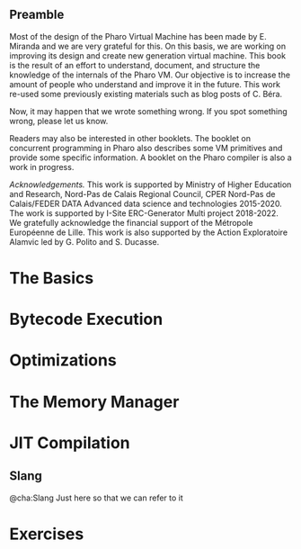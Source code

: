 ## Preamble


Most of the design of the Pharo Virtual Machine has been made by E. Miranda and we are very grateful for this.
On this basis, we are working on improving its design and create new generation virtual machine. 
This book is the result of an effort to understand, document, and structure the knowledge of the internals of the Pharo VM.
Our objective is to increase the amount of people who understand and improve it in the future.
This work re-used some previously existing materials such as blog posts of C. Béra.

Now, it may happen that we wrote something wrong. If you spot something wrong, please let us know.

Readers may also be interested in other booklets.
The booklet on concurrent programming in Pharo also describes some VM primitives and provide some specific information.
A booklet on the Pharo compiler is also a work in progress.

_Acknowledgements._ This work is supported by Ministry of Higher Education and Research, Nord-Pas de Calais Regional Council, CPER Nord-Pas de Calais/FEDER DATA Advanced data science and technologies 2015-2020.
The work is supported by I-Site ERC-Generator Multi project 2018-2022. We gratefully acknowledge the financial support of the Métropole Européenne de Lille.
This work is also supported by the Action Exploratoire Alamvic led by G. Polito and S. Ducasse.

<!inputFile|path=Chapters/0-RuntimeSystemOverview/runtime.md!>

# The Basics

<!inputFile|path=Chapters/1-ObjectStructure/objectStructure.md!>
<!inputFile|path=Chapters/2-MethodsAndBytecode/methodsbytecode.md!>

# Bytecode Execution

<!inputFile|path=Chapters/3-SemanticsByExample/basicsOnExecution.md!>
<!inputFile|path=Chapters/4-Interpreter/theInterpreter.md!>

# Optimizations

<!inputFile|path=Chapters/5-DeeperBytecode/methodsbytecode.md!>
<!inputFile|path=Chapters/6-InterpreterOptimizations/interpreteroptimizations.md!>

# The Memory Manager

<!inputFile|path=Chapters/GarbageCollector/memoryStructure.md!>
<!inputFile|path=Chapters/GarbageCollector/newSpace.md!>
<!inputFile|path=Chapters/GarbageCollector/oldSpace.md!>
<!inputFile|path=Chapters/GarbageCollector/freeList.md!>
<!inputFile|path=Chapters/GarbageCollector/ephemerons.md!>

# JIT Compilation

<!inputFile|path=Chapters/CallingConventions/CallingConventions.md!>
<!inputFile|path=Chapters/JIT/stackStructure.md!>

## Slang
@cha:Slang
Just here so that we can refer to it

# Exercises

<!inputFile|path=Chapters/HandonsStatic/handonsstatic.md!>